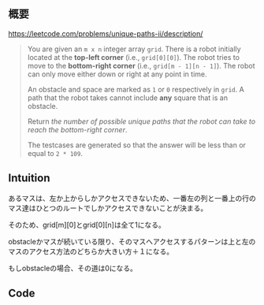 ## 概要

https://leetcode.com/problems/unique-paths-ii/description/

> You are given an `m x n` integer array `grid`. There is a robot initially located at the **top-left corner** (i.e., `grid[0][0]`). The robot tries to move to the **bottom-right corner** (i.e., `grid[m - 1][n - 1]`). The robot can only move either down or right at any point in time.
> 
> 
> An obstacle and space are marked as `1` or `0` respectively in `grid`. A path that the robot takes cannot include **any** square that is an obstacle.
> 
> Return *the number of possible unique paths that the robot can take to reach the bottom-right corner*.
> 
> The testcases are generated so that the answer will be less than or equal to `2 * 109`.
> 

## Intuition

あるマスは、左か上からしかアクセスできないため、一番左の列と一番上の行のマス達はひとつのルートでしかアクセスできないことが決まる。

そのため、grid[m][0]とgrid[0][n]は全て1になる。

obstacleかマスが続いている限り、そのマスへアクセスするパターンは上と左のマスのアクセス方法のどちらか大きい方＋１になる。

もしobstacleの場合、その道は0になる。

## Code

```cpp

```
